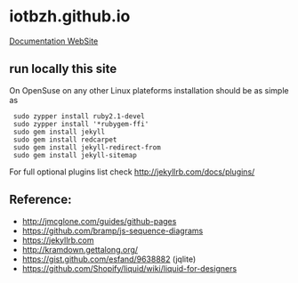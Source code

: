 # iotbzh.github.io
[Documentation WebSite](https://iotbzh.github.io/)

## run locally this site

On OpenSuse on any other Linux plateforms installation should be as simple as
```
 sudo zypper install ruby2.1-devel
 sudo zypper install '*rubygem-ffi' 
 sudo gem install jekyll
 sudo gem install redcarpet
 sudo gem install jekyll-redirect-from
 sudo gem install jekyll-sitemap

```

For full optional plugins list check http://jekyllrb.com/docs/plugins/

## Reference: 
 - http://jmcglone.com/guides/github-pages
 - https://github.com/bramp/js-sequence-diagrams
 - https://jekyllrb.com
 - http://kramdown.gettalong.org/        
 - https://gist.github.com/esfand/9638882 (jqlite)
 - https://github.com/Shopify/liquid/wiki/liquid-for-designers
